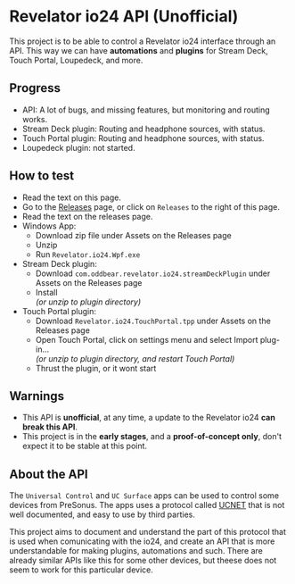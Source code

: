 # Revelator io24 API (Unofficial)

This project is to be able to control a Revelator io24 interface through an API.
This way we can have **automations** and **plugins** for Stream Deck, Touch Portal, Loupedeck, and more.

## Progress

- API: A lot of bugs, and missing features, but monitoring and routing works.
- Stream Deck plugin: Routing and headphone sources, with status.
- Touch Portal plugin: Routing and headphone sources, with status.
- Loupedeck plugin: not started.

## How to test

- Read the text on this page.
- Go to the [Releases](https://github.com/oddbear/Revelator.io24.Api/releases/tag/v0.0.1-pre) page, or click on `Releases` to the right of this page.
- Read the text on the releases page.
- Windows App:
  - Download zip file under Assets on the Releases page
  - Unzip
  - Run `Revelator.io24.Wpf.exe`
- Stream Deck plugin:
  - Download `com.oddbear.revelator.io24.streamDeckPlugin` under Assets on the Releases page
  - Install <br /> _(or unzip to plugin directory)_
- Touch Portal plugin:
  - Download `Revelator.io24.TouchPortal.tpp` under Assets on the Releases page
  - Open Touch Portal, click on settings menu and select Import plug-in... <br /> _(or unzip to plugin directory, and restart Touch Portal)_
  - Thrust the plugin, or it wont start

## Warnings

- This API is **unofficial**, at any time, a update to the Revelator io24 **can break this API**. 
- This project is in the **early stages**, and a **proof-of-concept only**, don't expect it to be stable at this point.

## About the API

The `Universal Control` and `UC Surface` apps can be used to control some devices from PreSonus. The apps uses a protocol called [UCNET](https://www.presonussoftware.com/en_US/technology) that is not well documented, and easy to use by third parties.

This project aims to document and understand the part of this protocol that is used when comunicating with the io24, and create an API that is more understandable for making plugins, automations and such. There are already similar APIs like this for some other devices, but theese does not seem to work for this particular device.
